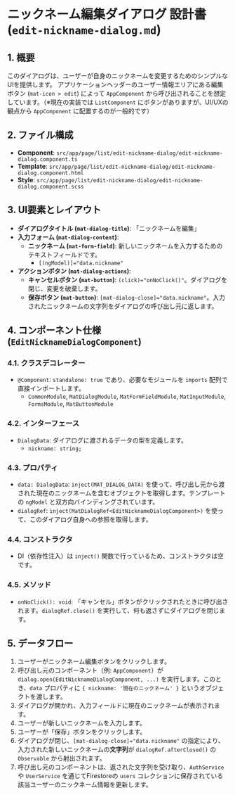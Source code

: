 
# ニックネーム編集ダイアログ 設計書 (`edit-nickname-dialog.md`)

## 1. 概要

このダイアログは、ユーザーが自身のニックネームを変更するためのシンプルなUIを提供します。
アプリケーションヘッダーのユーザー情報エリアにある編集ボタン (`mat-icon > edit`) によって `AppComponent` から呼び出されることを想定しています。（※現在の実装では `ListComponent` にボタンがありますが、UI/UXの観点から `AppComponent` に配置するのが一般的です）

## 2. ファイル構成

-   **Component**: `src/app/page/list/edit-nickname-dialog/edit-nickname-dialog.component.ts`
-   **Template**: `src/app/page/list/edit-nickname-dialog/edit-nickname-dialog.component.html`
-   **Style**: `src/app/page/list/edit-nickname-dialog/edit-nickname-dialog.component.scss`

## 3. UI要素とレイアウト

-   **ダイアログタイトル (`mat-dialog-title`)**: 「ニックネームを編集」
-   **入力フォーム (`mat-dialog-content`)**:
    -   **ニックネーム (`mat-form-field`)**: 新しいニックネームを入力するためのテキストフィールドです。
        -   `[(ngModel)]="data.nickname"`
-   **アクションボタン (`mat-dialog-actions`)**:
    -   **キャンセルボタン (`mat-button`)**: `(click)="onNoClick()"`。ダイアログを閉じ、変更を破棄します。
    -   **保存ボタン (`mat-button`)**: `[mat-dialog-close]="data.nickname"`。入力されたニックネームの文字列をダイアログの呼び出し元に返します。

## 4. コンポーネント仕様 (`EditNicknameDialogComponent`)

### 4.1. クラスデコレーター

-   `@Component`: `standalone: true` であり、必要なモジュールを `imports` 配列で直接インポートします。
    -   `CommonModule`, `MatDialogModule`, `MatFormFieldModule`, `MatInputModule`, `FormsModule`, `MatButtonModule`

### 4.2. インターフェース

-   `DialogData`: ダイアログに渡されるデータの型を定義します。
    -   `nickname: string;`

### 4.3. プロパティ

-   `data: DialogData`: `inject(MAT_DIALOG_DATA)` を使って、呼び出し元から渡された現在のニックネームを含むオブジェクトを取得します。テンプレートの `ngModel` と双方向バインディングされています。
-   `dialogRef`: `inject(MatDialogRef<EditNicknameDialogComponent>)` を使って、このダイアログ自身への参照を取得します。

### 4.4. コンストラクタ

-   DI（依存性注入）は `inject()` 関数で行っているため、コンストラクタは空です。

### 4.5. メソッド

-   `onNoClick(): void`: 「キャンセル」ボタンがクリックされたときに呼び出されます。`dialogRef.close()` を実行して、何も返さずにダイアログを閉じます。

## 5. データフロー

1.  ユーザーがニックネーム編集ボタンをクリックします。
2.  呼び出し元のコンポーネント（例: `AppComponent`）が `dialog.open(EditNicknameDialogComponent, ...)` を実行します。このとき、`data` プロパティに `{ nickname: '現在のニックネーム' }` というオブジェクトを渡します。
3.  ダイアログが開かれ、入力フィールドに現在のニックネームが表示されます。
4.  ユーザーが新しいニックネームを入力します。
5.  ユーザーが「保存」ボタンをクリックします。
6.  ダイアログが閉じ、`[mat-dialog-close]="data.nickname"` の指定により、入力された新しいニックネームの**文字列**が `dialogRef.afterClosed()` の `Observable` から射出されます。
7.  呼び出し元のコンポーネントは、返された文字列を受け取り、`AuthService` や `UserService` を通じてFirestoreの `users` コレクションに保存されている該当ユーザーのニックネーム情報を更新します。

